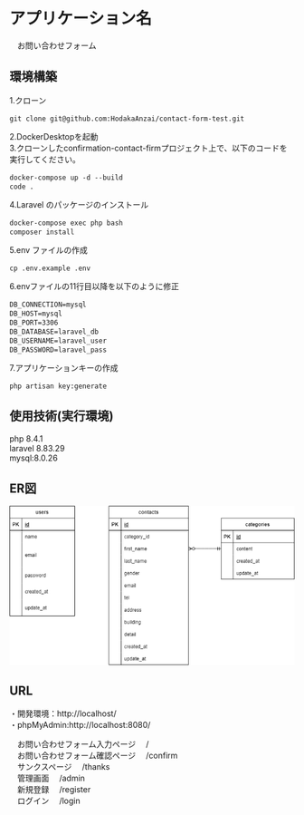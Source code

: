 # アプリケーション名
　お問い合わせフォーム  

## 環境構築
1.クローン  
```
git clone git@github.com:HodakaAnzai/contact-form-test.git  
```
2.DockerDesktopを起動  
3.クローンしたconfirmation-contact-firmプロジェクト上で、以下のコードを実行してください。  
```
docker-compose up -d --build
code .  
```  
4.Laravel のパッケージのインストール  
```
docker-compose exec php bash  
composer install  
```  
5.env ファイルの作成  
```
cp .env.example .env
```  
6.envファイルの11行目以降を以下のように修正  
```text
DB_CONNECTION=mysql
DB_HOST=mysql
DB_PORT=3306
DB_DATABASE=laravel_db 
DB_USERNAME=laravel_user 
DB_PASSWORD=laravel_pass
```  
7.アプリケーションキーの作成   
```
php artisan key:generate 
```  

## 使用技術(実行環境)
   php 8.4.1  
   laravel 8.83.29  
   mysql:8.0.26  

## ER図
![](index.drawio.png)

## URL
・開発環境：http://localhost/  
・phpMyAdmin:http://localhost:8080/  

　お問い合わせフォーム入力ページ
　/  
　お問い合わせフォーム確認ページ
　/confirm  
　サンクスページ
　/thanks  
　管理画面
　/admin  
　新規登録
　/register  
　ログイン
　/login  
